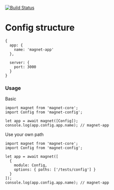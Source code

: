 [![Build Status](https://travis-ci.org/Magnetjs/magnet-config.svg?branch=master)](https://travis-ci.org/Magnetjs/magnet-config)

# Config structure
```
{
  app: {
    name: 'magnet-app'
  },

  server: {
    port: 3000
  }
}
```

### Usage
Basic
```
import magnet from 'magnet-core';
import Config from 'magnet-config';

let app = await magnet([Config]);
console.log(app.config.app.name); // magnet-app
```

Use your own path
```
import magnet from 'magnet-core';
import Config from 'magnet-config';

let app = await magnet([
  {
    module: Config,
    options: { paths: ['/tests/config'] }
  }
]);
console.log(app.config.app.name); // magnet-app
```
